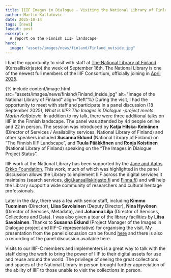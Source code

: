 ```yaml
---
title: IIIF Images in Dialogue - Visiting the National Library of Finland
author: Martin Kalfatovic
date: 2025-10-14
tags: [news]
layout: post
excerpt: >
  A report on the Finnish IIIF landscape
hero:
  image: "assets/images/news/finland/Finland_outside.jpg"    
---
```


I had the opportunity to visit with staff at [The National Library of Finland](https://www.kansalliskirjasto.fi/en) (Kansalliskirjasto) the week of September 16th. The National Library is one of the newest full members of the IIIF Consortium, officially joining in [April 2025](https://iiif.io/news/2025/04/07/Finland/). 

{% include content/image.html src="assets/images/news/finland/Finland_inside.jpg" alt="Image of the National Library of Finland" align="left"%}
During the visit, I had the opportunity to meet with staff and participate in a panel discussion (18 September 2025), *What is IIIF? The Images in Dialogue -project meets Martin Kalfatovic*. In addition to my talk, there were three additional talks on IIIF in the Finnish landscape. The panel was attended by 44 people online and 22 in person. The session was introduced by **Katja Hilska-Keinänen** (Director of Services / Availability services, National Library of Finland) and other speakers included **Susanna Eklund** (National Library of Finland) on “The Finnish IIIF Landscape”, and **Tuula Pääkkönen** and **Ronja Koistinen** (National Library of Finland) speaking on the “The Images in Dialogue Project Status”. 

IIIF work at the National Library has been supported by the [Jane and Aatos Erkko Foundation.](https://jaes.fi/en/donations-granted/donations2024/) This work, much of which was highlighted in the panel discussion allows the Library to implement IIIF across the digital services it maintains (search services, [digi.kansalliskirjasto.fi](digi.kansalliskirjasto.fi) and [Finna.fi](Finna.fi)) and will help the Library support a wide community of researchers and cultural heritage professionals.

Later in the day, there was a tea with senior staff, including **Kimmo Tuominen** (Director), **Liisa Savolainen** (Deputy Director), **Nina Hyvönen** (Director of Services, Metadata), and **Johanna Lilja** (Director of Services, Collections and Data). I was also given a tour of the library facilities by **Liisa Savolainen**. Thanks to **Susanna Eklund** (Project Manager of the Images in Dialogue project and IIIF-C representative) for organising the visit. My presentation from the panel discussion can be found [here](https://doi.org/10.5281/zenodo.17295338) and there is also a recording of the panel discussion available here. 

Visits to our IIIF-C members and implementers is a great way to talk with the staff doing the work to bring the power of IIIF to their digital assets for use and reuse around the world. The privilege of seeing the great collections and spaces of the National Library in person brought further appreciation of the ability of IIIF to those unable to visit the collections in person.
